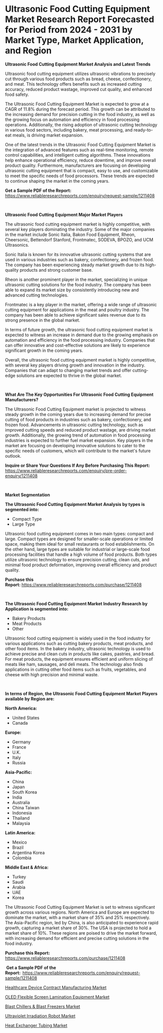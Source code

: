 <p><h1>Ultrasonic Food Cutting Equipment Market Research Report Forecasted for Period from 2024 -  2031 by Market Type, Market Application, and Region</h1></p><p><strong>Ultrasonic Food Cutting Equipment Market Analysis and Latest Trends</strong></p>
<p><p>Ultrasonic food cutting equipment utilizes ultrasonic vibrations to precisely cut through various food products such as bread, cheese, confectionery, and meat. This technology offers benefits such as increased cutting accuracy, reduced product wastage, improved cut quality, and enhanced food safety.</p><p>The Ultrasonic Food Cutting Equipment Market is expected to grow at a CAGR of 11.8% during the forecast period. This growth can be attributed to the increasing demand for precision cutting in the food industry, as well as the growing focus on automation and efficiency in food processing operations. Additionally, the rising adoption of ultrasonic cutting technology in various food sectors, including bakery, meat processing, and ready-to-eat meals, is driving market expansion.</p><p>One of the latest trends in the Ultrasonic Food Cutting Equipment Market is the integration of advanced features such as real-time monitoring, remote control capabilities, and intelligent cutting algorithms. These innovations help enhance operational efficiency, reduce downtime, and improve overall product quality. Furthermore, manufacturers are focusing on developing ultrasonic cutting equipment that is compact, easy to use, and customizable to meet the specific needs of food processors. These trends are expected to continue shaping the market in the coming years.</p></p>
<p><strong>Get a Sample PDF of the Report:&nbsp;</strong> <a href="https://www.reliableresearchreports.com/enquiry/request-sample/1211408">https://www.reliableresearchreports.com/enquiry/request-sample/1211408</a></p>
<p>&nbsp;</p>
<p><strong>Ultrasonic Food Cutting Equipment Major Market Players</strong></p>
<p><p>The ultrasonic food cutting equipment market is highly competitive, with several key players dominating the industry. Some of the major companies in the market include Sonic Italia, Bakon Food Equipment, Rheon, Cheersonic, Bettendorf Stanford, Frontmatec, SODEVA, BPOZO, and UCM Ultrasonics.</p><p>Sonic Italia is known for its innovative ultrasonic cutting systems that are used in various industries such as bakery, confectionery, and frozen food. The company has been experiencing steady market growth due to its high-quality products and strong customer base.</p><p>Rheon is another prominent player in the market, specializing in unique ultrasonic cutting solutions for the food industry. The company has been able to expand its market size by consistently introducing new and advanced cutting technologies.</p><p>Frontmatec is a key player in the market, offering a wide range of ultrasonic cutting equipment for applications in the meat and poultry industry. The company has been able to achieve significant sales revenue due to its strong presence in the global market.</p><p>In terms of future growth, the ultrasonic food cutting equipment market is expected to witness an increase in demand due to the growing emphasis on automation and efficiency in the food processing industry. Companies that can offer innovative and cost-effective solutions are likely to experience significant growth in the coming years.</p><p>Overall, the ultrasonic food cutting equipment market is highly competitive, with several key players driving growth and innovation in the industry. Companies that can adapt to changing market trends and offer cutting-edge solutions are expected to thrive in the global market.</p></p>
<p>&nbsp;</p>
<p><strong>What Are The Key Opportunities For Ultrasonic Food Cutting Equipment Manufacturers?</strong></p>
<p><p>The Ultrasonic Food Cutting Equipment market is projected to witness steady growth in the coming years due to increasing demand for precise cutting of food products in industries such as bakery, confectionery, and frozen food. Advancements in ultrasonic cutting technology, such as improved cutting speeds and reduced product wastage, are driving market growth. Additionally, the growing trend of automation in food processing industries is expected to further fuel market expansion. Key players in the market are focusing on developing innovative solutions to cater to the specific needs of customers, which will contribute to the market's future outlook.</p></p>
<p><strong>Inquire or Share Your Questions If Any Before Purchasing This Report:</strong> <a href="https://www.reliableresearchreports.com/enquiry/pre-order-enquiry/1211408">https://www.reliableresearchreports.com/enquiry/pre-order-enquiry/1211408</a></p>
<p>&nbsp;</p>
<p><strong>Market Segmentation</strong></p>
<p><strong>The Ultrasonic Food Cutting Equipment Market Analysis by types is segmented into:</strong></p>
<p><ul><li>Compact Type</li><li>Large Type</li></ul></p>
<p><p>Ultrasonic food cutting equipment comes in two main types: compact and large. Compact types are designed for smaller-scale operations or limited space, making them ideal for small restaurants or food establishments. On the other hand, large types are suitable for industrial or large-scale food processing facilities that handle a high volume of food products. Both types utilize ultrasonic technology to ensure precision cutting, clean cuts, and minimal food product deformation, improving overall efficiency and product quality.</p></p>
<p><strong>Purchase this Report:&nbsp;</strong><a href="https://www.reliableresearchreports.com/purchase/1211408">https://www.reliableresearchreports.com/purchase/1211408</a></p>
<p>&nbsp;</p>
<p><strong>The Ultrasonic Food Cutting Equipment Market Industry Research by Application is segmented into:</strong></p>
<p><ul><li>Bakery Products</li><li>Meat Products</li><li>Other</li></ul></p>
<p><p>Ultrasonic food cutting equipment is widely used in the food industry for various applications such as cutting bakery products, meat products, and other food items. In the bakery industry, ultrasonic technology is used to achieve precise and clean cuts in products like cakes, pastries, and bread. For meat products, the equipment ensures efficient and uniform slicing of meats like ham, sausages, and deli meats. The technology also finds applications in cutting other food items such as fruits, vegetables, and cheese with high precision and minimal waste.</p></p>
<p>&nbsp;</p>
<p><strong>In terms of Region, the Ultrasonic Food Cutting Equipment Market Players available by Region are:</strong></p>
<p>
    <p> <strong> North America: </strong>
        <ul>
            <li>United States</li>
            <li>Canada</li>
        </ul>
        </p> 
    <p> <strong> Europe: </strong>
        <ul>
            <li>Germany</li>
            <li>France</li>
            <li>U.K.</li>
            <li>Italy</li>
            <li>Russia</li>
        </ul>
        </p> 
    <p> <strong> Asia-Pacific: </strong>
        <ul>
            <li>China</li>
            <li>Japan</li>
            <li>South Korea</li>
            <li>India</li>
            <li>Australia</li>
            <li>China Taiwan</li>
            <li>Indonesia</li>
            <li>Thailand</li>
            <li>Malaysia</li>
        </ul>
        </p> 
    <p> <strong> Latin America: </strong>
        <ul>
            <li>Mexico</li>
            <li>Brazil</li>
            <li>Argentina Korea</li>
            <li>Colombia</li>
        </ul>
        </p> 
    <p> <strong> Middle East & Africa: </strong>
        <ul>
            <li>Turkey</li>
            <li>Saudi</li>
            <li>Arabia</li>
            <li>UAE</li>
            <li>Korea</li>
        </ul>
    </p>
    </p>
<p><p>The Ultrasonic Food Cutting Equipment Market is set to witness significant growth across various regions. North America and Europe are expected to dominate the market, with a market share of 35% and 25% respectively. The Asia-Pacific region, led by China, is also anticipated to experience rapid growth, capturing a market share of 30%. The USA is projected to hold a market share of 10%. These regions are poised to drive the market forward, with increasing demand for efficient and precise cutting solutions in the food industry.</p></p>
<p><strong>Purchase this Report: </strong><a href="https://www.reliableresearchreports.com/purchase/1211408">https://www.reliableresearchreports.com/purchase/1211408</a></p>
<p>&nbsp;<strong>Get a Sample PDF of the Report:&nbsp;&nbsp;</strong><a href="https://www.reliableresearchreports.com/enquiry/request-sample/1211408">https://www.reliableresearchreports.com/enquiry/request-sample/1211408</a></p>
<p><strong></strong></p>
<p><p><a href="https://medium.com/@beauhagenes2023/healthcare-device-contract-manufacturing-market-exploring-market-share-market-trends-and-future-a85b928e35d2">Healthcare Device Contract Manufacturing Market</a></p><p><a href="https://issuu.com/reportprime-2/docs/oled-flexible-screen-lamination-equipment-market-s">OLED Flexible Screen Lamination Equipment Market</a></p><p><a href="https://github.com/danielneavesallisons03mba/Market-Research-Report-List-1/blob/main/blast-chillers-blast-freezers-market.md">Blast Chillers & Blast Freezers Market</a></p><p><a href="https://issuu.com/reportprime-2/docs/ultraviolet-irradiation-robot-market-size-2030.ppt">Ultraviolet Irradiation Robot Market</a></p><p><a href="https://github.com/pizolina/Market-Research-Report-List-3/blob/main/heat-exchanger-tubing-market.md">Heat Exchanger Tubing Market</a></p></p>